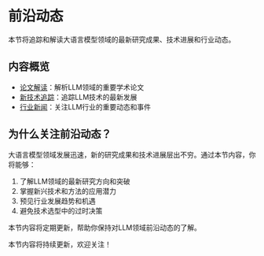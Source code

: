 # 前沿动态

本节将追踪和解读大语言模型领域的最新研究成果、技术进展和行业动态。

## 内容概览

- [论文解读](./paper-reviews.md)：解析LLM领域的重要学术论文
- [新技术追踪](./tech-tracking.md)：追踪LLM技术的最新发展
- [行业新闻](./industry-news.md)：关注LLM行业的重要动态和事件

## 为什么关注前沿动态？

大语言模型领域发展迅速，新的研究成果和技术进展层出不穷。通过本节内容，你将能够：

1. 了解LLM领域的最新研究方向和突破
2. 掌握新兴技术和方法的应用潜力
3. 预见行业发展趋势和机遇
4. 避免技术选型中的过时决策

本节内容将定期更新，帮助你保持对LLM领域前沿动态的了解。

本节内容将持续更新，欢迎关注！
